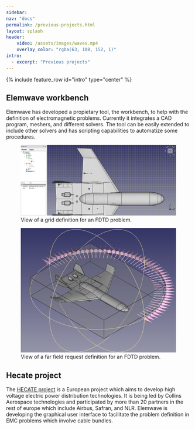 ```yaml
---
sidebar:
nav: "docs"
permalink: /previous-projects.html
layout: splash
header:  
    video: /assets/images/waves.mp4
    overlay_color: "rgba(63, 108, 152, 1)"
intro:
  - excerpt: "Previous projects"
---
```


{% include feature_row id="intro" type="center" %}
<link rel="stylesheet" href="./assets/custom.css">
<div class="container-projects">
  <h2 name="project1">Elemwave workbench</h2>
  <div>
    <p class="text">Elemwave has developed a propietary tool, the workbench, to help with the definition of electromagnetic problems. Currently it integrates a CAD program, meshers, and different solvers. The tool can be easily extended to include other solvers and has scripting capabilities to automatize some procedures.
    </p>
    <figure>
      <img class="img-pr" src="assets/images/grid.png" alt="Elemwave workbench grid definition"/>
      <figcaption class="img-cap"> View of a grid definition for an FDTD problem.</figcaption>
    </figure> 
    <figure>
      <img class="img-pr" src="assets/images/farfield.png" alt="Elemwave workbench far field definition"/>
      <figcaption class="img-cap"> View of a far field request definition for an FDTD problem.</figcaption>
    </figure>
  </div>

<h2 name="project2">Hecate project</h2>
  <div>
    <p class="text">
    The <a href="https://hecate-project.eu" target="_blank">HECATE project</a> is a European project which aims to develop high voltage electric power distribution technologies. It is being led by Collins Aerospace technologies and participated by more than 20 partners in the rest of europe which include Airbus, Safran, and NLR.
    Elemwave is developing the graphical user interface to facilitate the problem definition in EMC problems which involve cable bundles.</p>
  </div>
</div>